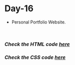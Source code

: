# Day-16
- Personal Portfolio Website.

<br>

### <i>Check the HTML code [here](./index.html)</i>  
### <i>Check the CSS code [here](./styles.css)</i>